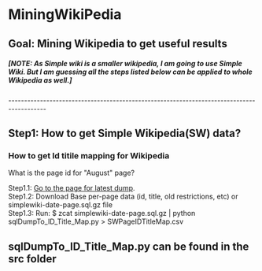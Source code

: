 # MiningWikiPedia
Goal: Mining Wikipedia to get useful results
------------------------------------------------------------------------------------------
<h5>[NOTE: As Simple wiki is a smaller wikipedia, I am going to use Simple Wiki. But I am guessing all the steps listed below can be applied to whole Wikipedia as well.]</h5>
------------------------------------------------------------------------------------------
<h2>Step1: How to get Simple Wikipedia(SW) data?</h2>
<h3>How to get Id titile mapping for Wikipedia</h3>
What is the page id for "August" page?

Step1.1: [Go to the page for latest dump](http://dumps.wikimedia.org/simplewiki/).</br>
Step1.2: Download Base per-page data (id, title, old restrictions, etc) or simplewiki-date-page.sql.gz file</br>
Step1.3: Run: $ zcat simplewiki-date-page.sql.gz | python sqlDumpTo_ID_Title_Map.py > SWPageIDTitleMap.csv

sqlDumpTo_ID_Title_Map.py can be found in the src folder
------------------------------------------------------------------------------------------
